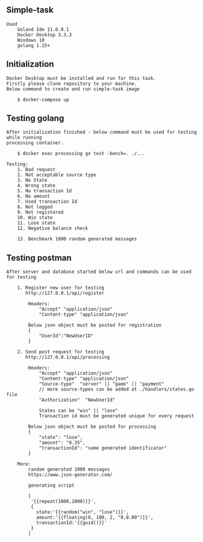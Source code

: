 ## Simple-task

    Used 
        Goland Ide 11.0.9.1
        Docker Desktop 3.3.3
        Windows 10
        golang 1.15+

## Initialization
    
    Docker Desktop must be installed and run for this task.
    Firstly please clone repository to your machine. 
    Below command to create and run simple-task image

        $ docker-compose up
    
## Testing golang

    After initialization finished - below command must be used for testing while running 
    processing container.
    
        $ docker exec processing go test -bench=. ./...

    Testing:
        1. Bad request
        2. Not acceptable source type
        3. No State
        4. Wrong state
        5. No transaction Id
        6. No amount
        7. Used transaction Id
        8. Not logged 
        9. Not registered
        10. Win state
        11. Lose state
        12. Negative balance check
        
        13. Benchmark 1000 random generated messages

## Testing postman

    After server and database started below url and commands can be used for testing

        1. Register new user for testing
           http://127.0.0.1/api/register

            Headers: 
                "Accept" "application/json"
                "Content-type" "application/json"

            Below json object must be posted for registration
            {
                "UserId":"NewUserID"
            }
        
        2. Send post request for testing
           http://127.0.0.1/api/processing

            Headers: 
                "Accept" "application/json"
                "Content-type" "application/json"
                "Source-type"  "server" || "game" || "payment"
                // more source-types can be added at ./handlers/states.go file
                "Authorization"  "NewUserId"
            
                States can be "win" || "lose"
                Transaction id must be generated unique for every request
                
            Below json object must be posted for processing
            {
                "state": "lose", 
                "amount": "8.35", 
                "transactionId": "some generated identificator"
            }

        More: 
            random generated 1000 messages
            https://www.json-generator.com/
            
            generating script
            
            [
             '{{repeat(1000,1000)}}',
             {
               state:'{{random("win", "lose")}}',
               amount:'{{floating(0, 100, 2, "0,0.00")}}',
               transactionId:'{{guid()}}'
             }
            ]
